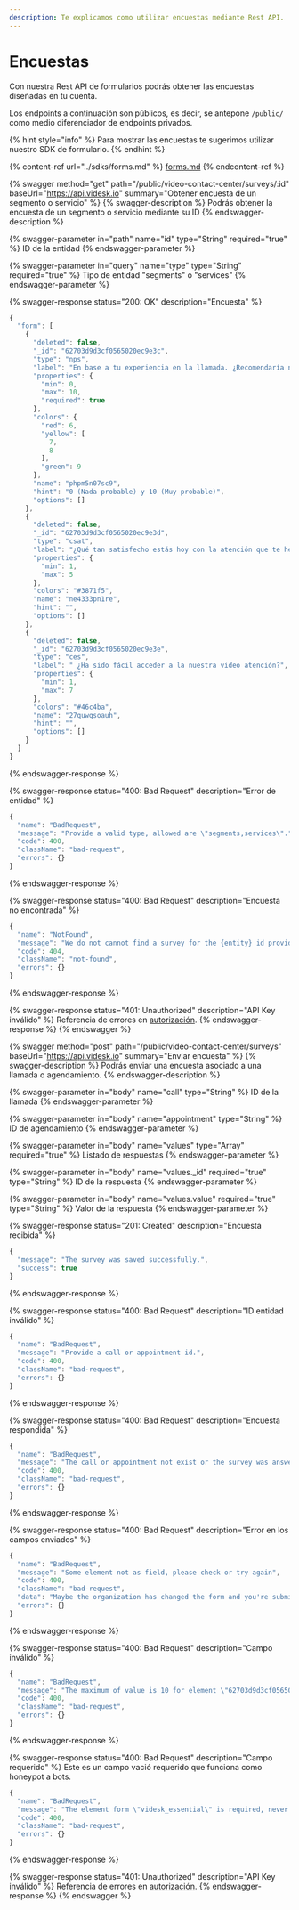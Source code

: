 ```yaml
---
description: Te explicamos como utilizar encuestas mediante Rest API.
---
```


# Encuestas

Con nuestra Rest API de formularios podrás obtener las encuestas diseñadas en tu cuenta.

Los endpoints a continuación son públicos, es decir, se antepone `/public/` como medio diferenciador de endpoints privados.

{% hint style="info" %}
Para mostrar las encuestas te sugerimos utilizar nuestro SDK de formulario.
{% endhint %}

{% content-ref url="../sdks/forms.md" %}
[forms.md](../sdks/forms.md)
{% endcontent-ref %}

{% swagger method="get" path="/public/video-contact-center/surveys/:id" baseUrl="https://api.videsk.io" summary="Obtener encuesta de un segmento o servicio" %}
{% swagger-description %}
Podrás obtener la encuesta de un segmento o servicio mediante su ID
{% endswagger-description %}

{% swagger-parameter in="path" name="id" type="String" required="true" %}
ID de la entidad
{% endswagger-parameter %}

{% swagger-parameter in="query" name="type" type="String" required="true" %}
Tipo de entidad "segments" o "services"
{% endswagger-parameter %}

{% swagger-response status="200: OK" description="Encuesta" %}
```javascript
{
  "form": [
    {
      "deleted": false,
      "_id": "62703d9d3cf0565020ec9e3c",
      "type": "nps",
      "label": "En base a tu experiencia en la llamada. ¿Recomendaría nuestra video atención?",
      "properties": {
        "min": 0,
        "max": 10,
        "required": true
      },
      "colors": {
        "red": 6,
        "yellow": [
          7,
          8
        ],
        "green": 9
      },
      "name": "phpm5n07sc9",
      "hint": "0 (Nada probable) y 10 (Muy probable)",
      "options": []
    },
    {
      "deleted": false,
      "_id": "62703d9d3cf0565020ec9e3d",
      "type": "csat",
      "label": "¿Qué tan satisfecho estás hoy con la atención que te hemos entregado?",
      "properties": {
        "min": 1,
        "max": 5
      },
      "colors": "#3871f5",
      "name": "ne4333pn1re",
      "hint": "",
      "options": []
    },
    {
      "deleted": false,
      "_id": "62703d9d3cf0565020ec9e3e",
      "type": "ces",
      "label": " ¿Ha sido fácil acceder a la nuestra video atención?",
      "properties": {
        "min": 1,
        "max": 7
      },
      "colors": "#46c4ba",
      "name": "27quwqsoauh",
      "hint": "",
      "options": []
    }
  ]
}
```
{% endswagger-response %}

{% swagger-response status="400: Bad Request" description="Error de entidad" %}
```javascript
{
  "name": "BadRequest",
  "message": "Provide a valid type, allowed are \"segments,services\".",
  "code": 400,
  "className": "bad-request",
  "errors": {}
}
```
{% endswagger-response %}

{% swagger-response status="400: Bad Request" description="Encuesta no encontrada" %}
```javascript
{
  "name": "NotFound",
  "message": "We do not cannot find a survey for the {entity} id provided.",
  "code": 404,
  "className": "not-found",
  "errors": {}
}
```
{% endswagger-response %}

{% swagger-response status="401: Unauthorized" description="API Key inválido" %}
Referencia de errores en [autorización](autorizacion.md).
{% endswagger-response %}
{% endswagger %}

{% swagger method="post" path="/public/video-contact-center/surveys" baseUrl="https://api.videsk.io" summary="Enviar encuesta" %}
{% swagger-description %}
Podrás enviar una encuesta asociado a una llamada o agendamiento.
{% endswagger-description %}

{% swagger-parameter in="body" name="call" type="String" %}
ID de la llamada
{% endswagger-parameter %}

{% swagger-parameter in="body" name="appointment" type="String" %}
ID de agendamiento
{% endswagger-parameter %}

{% swagger-parameter in="body" name="values" type="Array" required="true" %}
Listado de respuestas
{% endswagger-parameter %}

{% swagger-parameter in="body" name="values._id" required="true" type="String" %}
ID de la respuesta
{% endswagger-parameter %}

{% swagger-parameter in="body" name="values.value" required="true" type="String" %}
Valor de la respuesta
{% endswagger-parameter %}

{% swagger-response status="201: Created" description="Encuesta recibida" %}
```javascript
{
  "message": "The survey was saved successfully.",
  "success": true
}
```
{% endswagger-response %}

{% swagger-response status="400: Bad Request" description="ID entidad inválido" %}
```javascript
{
  "name": "BadRequest",
  "message": "Provide a call or appointment id.",
  "code": 400,
  "className": "bad-request",
  "errors": {}
}
```
{% endswagger-response %}

{% swagger-response status="400: Bad Request" description="Encuesta respondida" %}
```javascript
{
  "name": "BadRequest",
  "message": "The call or appointment not exist or the survey was answered.",
  "code": 400,
  "className": "bad-request",
  "errors": {}
}
```
{% endswagger-response %}

{% swagger-response status="400: Bad Request" description="Error en los campos enviados" %}
```javascript
{
  "name": "BadRequest",
  "message": "Some element not as field, please check or try again",
  "code": 400,
  "className": "bad-request",
  "data": "Maybe the organization has changed the form and you're submit is not valid anymore.",
  "errors": {}
}
```
{% endswagger-response %}

{% swagger-response status="400: Bad Request" description="Campo inválido" %}
```javascript
{
  "name": "BadRequest",
  "message": "The maximum of value is 10 for element \"62703d9d3cf0565020ec9e3c\".",
  "code": 400,
  "className": "bad-request",
  "errors": {}
}
```
{% endswagger-response %}

{% swagger-response status="400: Bad Request" description="Campo requerido" %}
Este es un campo vació requerido que funciona como honeypot a bots.

```javascript
{
  "name": "BadRequest",
  "message": "The element form \"videsk_essential\" is required, never delete.",
  "code": 400,
  "className": "bad-request",
  "errors": {}
}
```
{% endswagger-response %}

{% swagger-response status="401: Unauthorized" description="API Key inválido" %}
Referencia de errores en [autorización](autorizacion.md).
{% endswagger-response %}
{% endswagger %}
